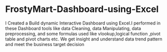 # FrostyMart-Dashboard-using-Excel
I Created a Build dynamic Interactive Dashboard using Excel.I performed in these Dashboard tools like data Cleaning, data Manipulating, data preprocessing, and some formulas used like vlookup,logical function ,pivot table and pivot charts etc. We get insight and understand data trend pattern and meet the business target decision
